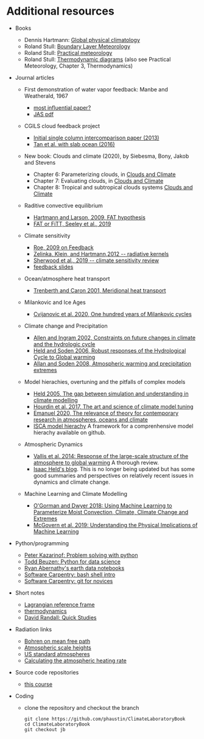 # Additional resources

- Books

  - Dennis Hartmann: [Global physical climatology](https://gw2jh3xr2c.search.serialssolutions.com/?sid=sersol&SS_jc=TC0001767901&title=Global%20physical%20climatology)  
  - Roland Stull: [Boundary Layer Meteorology](https://gw2jh3xr2c.search.serialssolutions.com/?sid=sersol&SS_jc=TC0000806834&title=An%20introduction%20to%20boundary%20layer%20meteorology)  
  - Roland Stull: [Practical meteorology](https://www.eoas.ubc.ca/books/Practical_Meteorology/)
  - Roland Stull: [Thermodynamic diagrams](https://www.eoas.ubc.ca/books/Practical_Meteorology/common/thermo-diagrams.html) (also see Practical Meteorology, Chapter 3, Thermodynamics)

- Journal articles

  - First demonstration of water vapor feedback: Manbe and Weatherald, 1967
    - [most influential paper?](https://www.carbonbrief.org/prof-john-mitchell-how-a-1967-study-greatly-influenced-climate-change-science)  
    - [JAS pdf](https://journals.ametsoc.org/view/journals/atsc/24/3/1520-0469_1967_024_0241_teotaw_2_0_co_2.xml)
  - CGILS cloud feedback project
    - [Initial single column intercomparison paper (2013)](https://agupubs.onlinelibrary.wiley.com/doi/pdf/10.1002/2013MS000246)
    - [Tan et al. with slab ocean (2016)](https://agupubs.onlinelibrary.wiley.com/doi/full/10.1002/2016MS000804)
  - New book: Clouds and climate (2020), by Siebesma, Bony, Jakob and Stevens
    - Chapter 6: Parameterizing clouds, in [Clouds and Climate](https://www-cambridge-org.ezproxy.library.ubc.ca/core/books/clouds-and-climate/7B47159F7B050B71625111E40795D182)
    - Chapter 7: Evaluating clouds, in [Clouds and Climate](https://www-cambridge-org.ezproxy.library.ubc.ca/core/books/clouds-and-climate/7B47159F7B050B71625111E40795D182)
    - Chapter 8: Tropical and subtropical clouds systems [Clouds and Climate](https://www-cambridge-org.ezproxy.library.ubc.ca/core/books/clouds-and-climate/7B47159F7B050B71625111E40795D182)
  - Raditive convective equilibrium 
    - [Hartmann and Larson, 2009, FAT hypothesis](https://agupubs.onlinelibrary.wiley.com/doi/epdf/10.1029/2002GL015835)
    - [FAT or FiTT, Seeley et al., 2019](https://agupubs.onlinelibrary.wiley.com/doi/full/10.1029/2018GL080096)
  - Climate sensitivity
    - [Roe, 2009 on Feedback](https://www-annualreviews-org.ezproxy.library.ubc.ca/doi/10.1146/annurev.earth.061008.134734)
    - [Zelinka, Klein, and Hartmann,2012 -- radiative kernels](https://journals.ametsoc.org/view/journals/clim/25/11/jcli-d-11-00249.1.xml)
    - [Sherwood et al., 2019 -- climate sensitivity review](https://agupubs-onlinelibrary-wiley-com.ezproxy.library.ubc.ca/doi/10.1029/2019RG000678)
    - [feedback slides](https://github.com/phaustin/ClimateLaboratoryBook/blob/jb/docs/e595_feedback.pdf)

  - Ocean/atmosphere heat transport
    - [Trenberth and Caron 2001, Meridional heat transport](https://journals.ametsoc.org/view/journals/clim/14/16/1520-0442_2001_014_3433_eomaao_2.0.co_2.xml)

  - Milankovic and Ice Ages
    - [Cvijanovic et al. 2020, One hundred years of Milankovic cycles](https://www.nature.com/articles/s41561-020-0621-2)

  - Climate change and Precipitation
    - [Allen and Ingram 2002, Constraints on future changes in climate and the hydrologic cycle](https://www.nature.com/articles/nature01092)
    - [Held and Soden 2006, Robust responses of the Hydrological Cycle to Global warming](https://journals.ametsoc.org/view/journals/clim/19/21/jcli3990.1.xml)
    - [Allan and Soden 2008, Atmospheric warming and precipitation extremes](https://science-sciencemag-org.ezproxy.library.ubc.ca/content/321/5895/1481.full)

  - Model hierachies, overtuning and the pitfalls of complex models
    - [Held 2005, The gap between simulation and understanding in climate modelling](https://journals.ametsoc.org/view/journals/bams/86/11/bams-86-11-1609.xml) 
    - [Hourdin et al. 2017, The art and science of climate model tuning](https://journals.ametsoc.org/view/journals/bams/98/3/bams-d-15-00135.1.xml)
    - [Emanuel 2020, The relevance of theory for contemporary research in atmospheres, oceans and climate](https://agupubs.onlinelibrary.wiley.com/doi/full/10.1029/2019AV000129)
    - [ISCA model hierachy](https://execlim.github.io/Isca/latest/html/) A framework for a comprenhensive model hierachy available on github.

  - Atmospheric Dynamics
    - [Vallis et al. 2014: Response of the large-scale structure of the atmosphere to global warming](https://rmets-onlinelibrary-wiley-com.ezproxy.library.ubc.ca/doi/full/10.1002/qj.2456) A thorough review.
    - [Isaac Held's blog](https://www.gfdl.noaa.gov/blog_held/). This is no longer being updated but has some good summaries and perspectives on relatively recent issues in dynamics and climate change.

  - Machine Learning and Climate Modelling
    - [O'Gorman and Dwyer 2018: Using Machine Learning to Parameterize Moist Convection, Climate, Climate Change and Extremes](https://agupubs.onlinelibrary.wiley.com/doi/full/10.1029/2018MS001351)
    - [McGovern et al. 2019: Understanding the Physical Implications of Machine Learning](https://journals.ametsoc.org/view/journals/bams/100/11/bams-d-18-0195.1.xml)

- Python/programming

  - [Peter Kazarinof: Problem solving with python](https://atsc_web.eoas.ubc.ca/)
  - [Todd Beuzen: Python for data science](https://github.com/TomasBeuzen/python-programming-for-data-science)
  - [Ryan Abernathy's earth data notebooks](https://github.com/earth-env-data-science/earth-env-data-science-book)
  - [Software Carpentry: bash shell intro](https://swcarpentry.github.io/shell-novice/01-intro/index.html)
  - [Software Carpentry: git for novices](https://swcarpentry.github.io/git-novice)

- Short notes
  - [Lagrangian reference frame](https://www.dropbox.com/s/29itq49fw2d3bdk/lagrangian.pdf?dl=0)  
  - [thermodynamics](https://www.dropbox.com/s/9fzwukhcbad70n7/thermo.pdf?dl=0)  
  - [David Randall: Quick Studies](http://hogback.atmos.colostate.edu/group/dave/QuickStudies.html)

- Radiation links
  - [Bohren on mean free path](https://github.com/phaustin/ClimateLaboratoryBook/blob/jb/docs/bohren_mean_free_path.pdf)
  - [Atmospheric scale heights](https://a301_web.eoas.ubc.ca/week5/hydrostat.html#hydro)
  - [US standard atmospheres](https://a301_web.eoas.ubc.ca/week5/hydrostatic_balance.html)
  - [Calculating the atmospheric heating rate](https://a301_web.eoas.ubc.ca/week12/assign7b_solution.html#assign7b-solution)


- Source code repositories

  - [this course](https://github.com/phaustin/ClimateLaboratoryBook/tree/jb)

- Coding

  - clone the repository and checkout the branch

        git clone https://github.com/phaustin/ClimateLaboratoryBook
        cd ClimateLaboratoryBook
        git checkout jb
	

